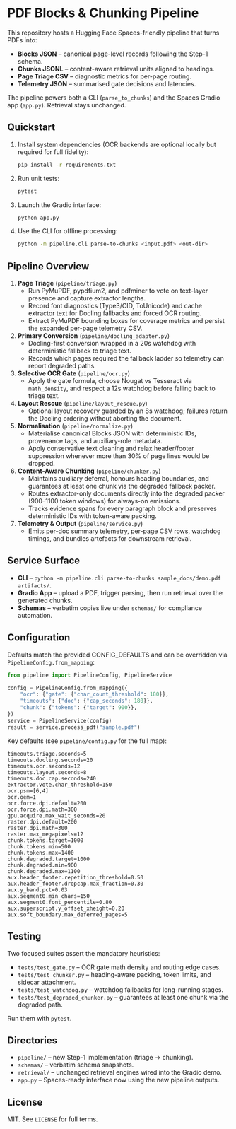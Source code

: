 # PDF Blocks & Chunking Pipeline

This repository hosts a Hugging Face Spaces-friendly pipeline that turns PDFs into:

- **Blocks JSON** – canonical page-level records following the Step-1 schema.
- **Chunks JSONL** – content-aware retrieval units aligned to headings.
- **Page Triage CSV** – diagnostic metrics for per-page routing.
- **Telemetry JSON** – summarised gate decisions and latencies.

The pipeline powers both a CLI (`parse_to_chunks`) and the Spaces Gradio app (`app.py`). Retrieval stays unchanged.

## Quickstart

1. Install system dependencies (OCR backends are optional locally but required for full fidelity):
   ```bash
   pip install -r requirements.txt
   ```
2. Run unit tests:
   ```bash
   pytest
   ```
3. Launch the Gradio interface:
   ```bash
   python app.py
   ```
4. Use the CLI for offline processing:
   ```bash
   python -m pipeline.cli parse-to-chunks <input.pdf> <out-dir>
   ```

## Pipeline Overview

1. **Page Triage** (`pipeline/triage.py`)
   - Run PyMuPDF, pypdfium2, and pdfminer to vote on text-layer presence and capture extractor lengths.
   - Record font diagnostics (Type3/CID, ToUnicode) and cache extractor text for Docling fallbacks and forced OCR routing.
   - Extract PyMuPDF bounding boxes for coverage metrics and persist the expanded per-page telemetry CSV.
2. **Primary Conversion** (`pipeline/docling_adapter.py`)
   - Docling-first conversion wrapped in a 20s watchdog with deterministic fallback to triage text.
   - Records which pages required the fallback ladder so telemetry can report degraded paths.
3. **Selective OCR Gate** (`pipeline/ocr.py`)
   - Apply the gate formula, choose Nougat vs Tesseract via `math_density`, and respect a 12s watchdog before falling back to triage text.
4. **Layout Rescue** (`pipeline/layout_rescue.py`)
   - Optional layout recovery guarded by an 8s watchdog; failures return the Docling ordering without aborting the document.
5. **Normalisation** (`pipeline/normalize.py`)
   - Materialise canonical Blocks JSON with deterministic IDs, provenance tags, and auxiliary-role metadata.
   - Apply conservative text cleaning and relax header/footer suppression whenever more than 30% of page lines would be dropped.
6. **Content-Aware Chunking** (`pipeline/chunker.py`)
   - Maintains auxiliary deferral, honours heading boundaries, and guarantees at least one chunk via the degraded fallback packer.
   - Routes extractor-only documents directly into the degraded packer (900–1100 token windows) for always-on emissions.
   - Tracks evidence spans for every paragraph block and preserves deterministic IDs with token-aware packing.
7. **Telemetry & Output** (`pipeline/service.py`)
   - Emits per-doc summary telemetry, per-page CSV rows, watchdog timings, and bundles artefacts for downstream retrieval.

## Service Surface

- **CLI** – `python -m pipeline.cli parse-to-chunks sample_docs/demo.pdf artifacts/`.
- **Gradio App** – upload a PDF, trigger parsing, then run retrieval over the generated chunks.
- **Schemas** – verbatim copies live under `schemas/` for compliance automation.

## Configuration

Defaults match the provided CONFIG_DEFAULTS and can be overridden via `PipelineConfig.from_mapping`:

```python
from pipeline import PipelineConfig, PipelineService

config = PipelineConfig.from_mapping({
    "ocr": {"gate": {"char_count_threshold": 180}},
    "timeouts": {"doc": {"cap_seconds": 180}},
    "chunk": {"tokens": {"target": 900}},
})
service = PipelineService(config)
result = service.process_pdf("sample.pdf")
```

Key defaults (see `pipeline/config.py` for the full map):

```
timeouts.triage.seconds=5
timeouts.docling.seconds=20
timeouts.ocr.seconds=12
timeouts.layout.seconds=8
timeouts.doc.cap.seconds=240
extractor.vote.char_threshold=150
ocr.psm=[6,4]
ocr.oem=1
ocr.force.dpi.default=200
ocr.force.dpi.math=300
gpu.acquire.max_wait_seconds=20
raster.dpi.default=200
raster.dpi.math=300
raster.max_megapixels=12
chunk.tokens.target=1000
chunk.tokens.min=500
chunk.tokens.max=1400
chunk.degraded.target=1000
chunk.degraded.min=900
chunk.degraded.max=1100
aux.header_footer.repetition_threshold=0.50
aux.header_footer.dropcap.max_fraction=0.30
aux.y_band.pct=0.03
aux.segment0.min_chars=150
aux.segment0.font_percentile=0.80
aux.superscript.y_offset_xheight=0.20
aux.soft_boundary.max_deferred_pages=5
```

## Testing

Two focused suites assert the mandatory heuristics:

- `tests/test_gate.py` – OCR gate math density and routing edge cases.
- `tests/test_chunker.py` – heading-aware packing, token limits, and sidecar attachment.
- `tests/test_watchdog.py` – watchdog fallbacks for long-running stages.
- `tests/test_degraded_chunker.py` – guarantees at least one chunk via the degraded path.

Run them with `pytest`.

## Directories

- `pipeline/` – new Step-1 implementation (triage → chunking).
- `schemas/` – verbatim schema snapshots.
- `retrieval/` – unchanged retrieval engines wired into the Gradio demo.
- `app.py` – Spaces-ready interface now using the new pipeline outputs.

## License

MIT. See `LICENSE` for full terms.
